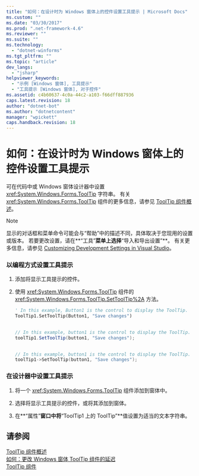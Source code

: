 ```yaml
---
title: "如何：在设计时为 Windows 窗体上的控件设置工具提示 | Microsoft Docs"
ms.custom: ""
ms.date: "03/30/2017"
ms.prod: ".net-framework-4.6"
ms.reviewer: ""
ms.suite: ""
ms.technology: 
  - "dotnet-winforms"
ms.tgt_pltfrm: ""
ms.topic: "article"
dev_langs: 
  - "jsharp"
helpviewer_keywords: 
  - "示例 [Windows 窗体], 工具提示"
  - "工具提示 [Windows 窗体], 对于控件"
ms.assetid: c4b60637-4c0a-44c2-a103-f66dff887936
caps.latest.revision: 18
author: "dotnet-bot"
ms.author: "dotnetcontent"
manager: "wpickett"
caps.handback.revision: 18
---
```

# 如何：在设计时为 Windows 窗体上的控件设置工具提示
可在代码中或 Windows 窗体设计器中设置 <xref:System.Windows.Forms.ToolTip> 字符串。  有关 <xref:System.Windows.Forms.ToolTip> 组件的更多信息，请参见 [ToolTip 组件概述](../../../../docs/framework/winforms/controls/tooltip-component-overview-windows-forms.md)。  
  
> [!NOTE]
>  显示的对话框和菜单命令可能会与“帮助”中的描述不同，具体取决于您现用的设置或版本。  若要更改设置，请在**“工具”**菜单上选择**“导入和导出设置”**。  有关更多信息，请参见 [Customizing Development Settings in Visual Studio](http://msdn.microsoft.com/zh-cn/22c4debb-4e31-47a8-8f19-16f328d7dcd3)。  
  
### 以编程方式设置工具提示  
  
1.  添加将显示工具提示的控件。  
  
2.  使用 <xref:System.Windows.Forms.ToolTip> 组件的 <xref:System.Windows.Forms.ToolTip.SetToolTip%2A> 方法。  
  
    ```vb  
    ' In this example, Button1 is the control to display the ToolTip.  
    ToolTip1.SetToolTip(Button1, "Save changes")  
  
    ```  
  
    ```csharp  
    // In this example, button1 is the control to display the ToolTip.  
    toolTip1.SetToolTip(button1, "Save changes");  
  
    ```  
  
    ```cpp  
    // In this example, button1 is the control to display the ToolTip.  
    toolTip1->SetToolTip(button1, "Save changes");  
    ```  
  
### 在设计器中设置工具提示  
  
1.  将一个 <xref:System.Windows.Forms.ToolTip> 组件添加到窗体中。  
  
2.  选择将显示工具提示的控件，或将其添加到窗体。  
  
3.  在**“属性”**窗口中将**“ToolTip1 上的 ToolTip”**值设置为适当的文本字符串。  
  
## 请参阅  
 [ToolTip 组件概述](../../../../docs/framework/winforms/controls/tooltip-component-overview-windows-forms.md)   
 [如何：更改 Windows 窗体 ToolTip 组件的延迟](../../../../docs/framework/winforms/controls/how-to-change-the-delay-of-the-windows-forms-tooltip-component.md)   
 [ToolTip 组件](../../../../docs/framework/winforms/controls/tooltip-component-windows-forms.md)